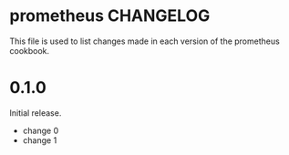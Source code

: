 # prometheus CHANGELOG

This file is used to list changes made in each version of the prometheus cookbook.

# 0.1.0

Initial release.

- change 0
- change 1

